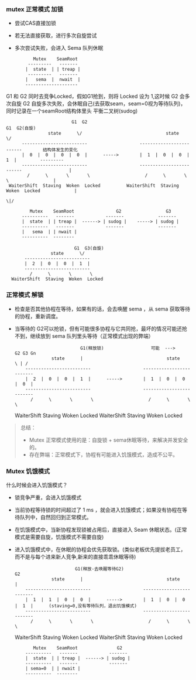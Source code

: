 
### mutex 正常模式 加锁
* 尝试CAS直接加锁
* 若无法直接获取，进行多次自旋尝试
* 多次尝试失败，会进入 Sema 队列休眠


             Mutex    SeamRoot
           ---------   ------- 
          |  state  | | treap |
           ---------   -------
          |   sema  |  nwait  |
          --------------------

G1 和 G2 同时去竞争Locked，假如G1抢到，则将 Locked 设为 1,这时候 G2 会多次自旋
G2 自旋多次失败，会休眠自己(去获取seam，seam=0视为等待队列)，同时记录在一个seamRoot结构体里头 平衡二叉树(sudog)

                             G1  G2                                       G1  G2(自旋)                                                    
                    state      \/                                state      \/                                                      
          -------------------------                    -------------------------        结构体发生的变化                                          
          |  0  |  0  |  0  |  0  |      ----->        |  1  |  0  |  0  |  1  |         ---------                                        
          -------------------------                    -------------------------                  |                                                               
            /      \       \       \                     /      \       \       \                 |                                                                 
     WaiterShift  Staving  Woken  Locked          WaiterShift  Staving  Woken  Locked             |
                                                                                                 \|/
                                                                                             
             Mutex    SeamRoot                G2                 G3
          ----------   -------            -------             -------  
          |  state  | | treap |  ------> | sudog |    -----> | sudog | 
          ----------   -------            -------             -------   
          |   sema  | | nwait |                       
          ----------  --------                      
                                      
                              G1  G3(自旋)                                   
                     state      \/                                         
           -------------------------                                       
           |  2  |  0  |  0  |  1  |                                       
           -------------------------                                       
             /      \       \       \                                      
      WaiterShift  Staving  Woken  Locked

### 正常模式 解锁
* 检查是否其他协程在等待，如果有的话，会去唤醒 sema ，从 sema 获取等待的协程，重新调度。
* 当等待的 G2可以抢锁，但有可能很多协程与它共同抢，最坏的情况可能还抢不到，继续放到 sema 队列里头等待（正常模式出现的弊端）


                               G1(释放锁)                  可能  --->       G2 G3 Gn                                                  
                    state      |                                state      \ | /                                                    
          -------------------------                    -------------------------                                         
          |  2  |  0  |  0  |  1  |      ----->        |  1  |  0  |  0  |  0  |                                          
          -------------------------                    -------------------------                                                                 
            /      \       \       \                     /      \       \       \                                                                  
     WaiterShift  Staving  Woken  Locked          WaiterShift  Staving  Woken  Locked   
                                                                                        

> 总结： 
> * Mutex 正常模式使用的是：自旋锁 + sema休眠等待，来解决并发安全的。
> * 存在弊端：正常模式下，协程有可能进入饥饿模式，造成不公平。


### Mutex 饥饿模式

什么时候会进入饥饿模式？
* 锁竞争严重，会进入饥饿模式
* 当前协程等待锁的时间超过了 1 ms ，就会进入饥饿模式；如果没有协程在等待队列中，自然回归到正常模式。
* 在饥饿模式中，当新协程发现锁被占用后，直接进入 Seam 休眠状态。(正常模式是需要自旋，饥饿模式不需要自旋)
* 进入饥饿模式中，在休眠的协程会优先获取锁。(类似老板优先提拔老员工，而不是与每个进来新人竞争,新来的直接乖乖休眠等待)



                             G1(释放-去唤醒等待G2)                             G2                                                
                    state      |                                state        |                                                     
          -------------------------                    -------------------------                                         
          |  1  |  1  |  0  |  0  |      ----->        |  1  |  0  |  0  |  1  |      (staving=0,没有等待队列，退出饥饿模式)                                    
          -------------------------                    -------------------------                                                                 
            /      \       \       \                     /      \       \       \                                                                  
     WaiterShift  Staving  Woken  Locked          WaiterShift  Staving  Woken  Locked   


             Mutex    SeamRoot               G2    
          ----------   -------            -------   
          |  state  | | treap |  ------> | sudog |  
          ----------   -------            -------   
          | sema=0  | | nwait |                       
          ----------  --------                      
                                                                                                                       
                                                                                                    
                                                                                                    

                                                                                             
                                                                                             
                                                                                             
                                                                                             
                                                                                             
                                                                                             
                                                                                             
                                                                                             
                                                                                             
                                                                                             
                                                                                             

